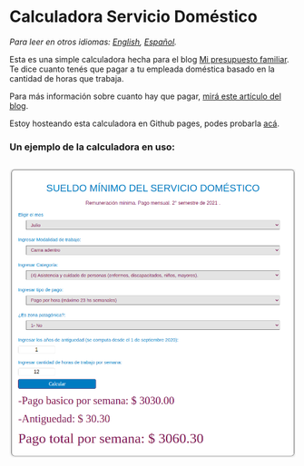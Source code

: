 # Calculadora Servicio Doméstico

_Para leer en otros idiomas: [English](README.md), [Español](README.es.md)._

Esta es una simple calculadora hecha para el blog [Mi presupuesto familiar](https://www.presupuestofamiliar.com.ar/). Te dice cuanto tenés que pagar a tu empleada doméstica basado en la cantidad de horas que trabaja.

Para más información sobre cuanto hay que pagar, [mirá este artículo del blog](https://www.presupuestofamiliar.com.ar/empleada-domestica-este-es-el-sueldo-desde-noviembre-de-2021/).

Estoy hosteando esta calculadora en Github pages, podes probarla [acá](https://joaquinfeltes.github.io/Calculadora_servicio_domestico/).

### Un ejemplo de la calculadora en uso:

## ![example](./images/example.png)
